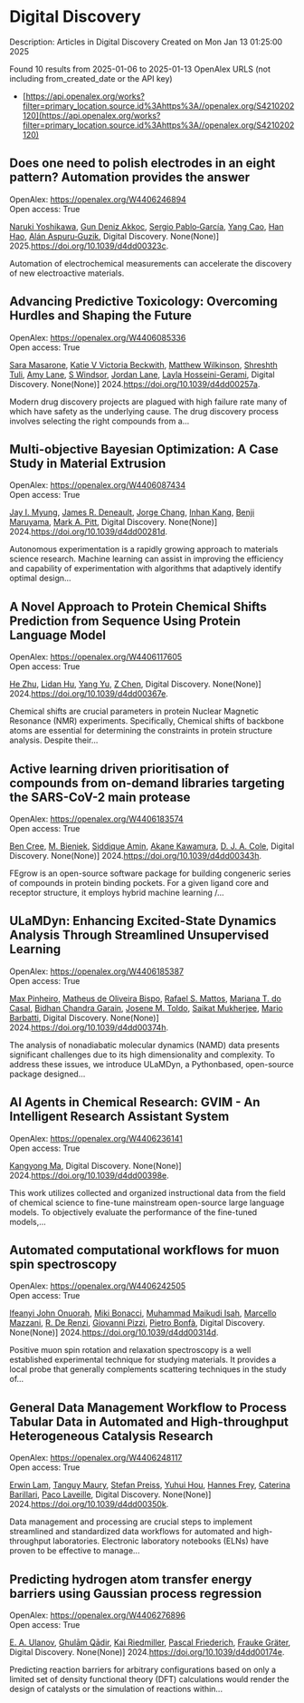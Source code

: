 # Digital Discovery
Description: Articles in Digital Discovery
Created on Mon Jan 13 01:25:00 2025

Found 10 results from 2025-01-06 to 2025-01-13
OpenAlex URLS (not including from_created_date or the API key)
- [https://api.openalex.org/works?filter=primary_location.source.id%3Ahttps%3A//openalex.org/S4210202120](https://api.openalex.org/works?filter=primary_location.source.id%3Ahttps%3A//openalex.org/S4210202120)

## Does one need to polish electrodes in an eight pattern? Automation provides the answer   

OpenAlex: https://openalex.org/W4406246894    
Open access: True
    
[Naruki Yoshikawa](https://openalex.org/A5019451422), [Gun Deniz Akkoc](https://openalex.org/A5030325510), [Sergio Pablo‐García](https://openalex.org/A5024019148), [Yang Cao](https://openalex.org/A5075998492), [Han Hao](https://openalex.org/A5091838472), [Alán Aspuru‐Guzik](https://openalex.org/A5071495561), Digital Discovery. None(None)] 2025.https://doi.org/10.1039/d4dd00323c.
    
Automation of electrochemical measurements can accelerate the discovery of new electroactive materials.    

    

## Advancing Predictive Toxicology: Overcoming Hurdles and Shaping the Future   

OpenAlex: https://openalex.org/W4406085336    
Open access: True
    
[Sara Masarone](https://openalex.org/A5106116916), [Katie V Victoria Beckwith](https://openalex.org/A5115778167), [Matthew Wilkinson](https://openalex.org/A5044945207), [Shreshth Tuli](https://openalex.org/A5024179661), [Amy Lane](https://openalex.org/A5048039923), [S Windsor](https://openalex.org/A5020144175), [Jordan Lane](https://openalex.org/A5082455051), [Layla Hosseini-Gerami](https://openalex.org/A5085528183), Digital Discovery. None(None)] 2024.https://doi.org/10.1039/d4dd00257a.
    
Modern drug discovery projects are plagued with high failure rate many of which have safety as the underlying cause. The drug discovery process involves selecting the right compounds from a...    

    

## Multi-objective Bayesian Optimization: A Case Study in Material Extrusion   

OpenAlex: https://openalex.org/W4406087434    
Open access: True
    
[Jay I. Myung](https://openalex.org/A5102873424), [James R. Deneault](https://openalex.org/A5050665356), [Jorge Chang](https://openalex.org/A5029447474), [Inhan Kang](https://openalex.org/A5115779106), [Benji Maruyama](https://openalex.org/A5102919383), [Mark A. Pitt](https://openalex.org/A5108277937), Digital Discovery. None(None)] 2024.https://doi.org/10.1039/d4dd00281d.
    
Autonomous experimentation is a rapidly growing approach to materials science research. Machine learning can assist in improving the efficiency and capability of experimentation with algorithms that adaptively identify optimal design...    

    

## A Novel Approach to Protein Chemical Shifts Prediction from Sequence Using Protein Language Model   

OpenAlex: https://openalex.org/W4406117605    
Open access: True
    
[He Zhu](https://openalex.org/A5061526273), [Lidan Hu](https://openalex.org/A5029798705), [Yang Yu](https://openalex.org/A5009888534), [Z Chen](https://openalex.org/A5111586026), Digital Discovery. None(None)] 2024.https://doi.org/10.1039/d4dd00367e.
    
Chemical shifts are crucial parameters in protein Nuclear Magnetic Resonance (NMR) experiments. Specifically, Chemical shifts of backbone atoms are essential for determining the constraints in protein structure analysis. Despite their...    

    

## Active learning driven prioritisation of compounds from on-demand libraries targeting the SARS-CoV-2 main protease   

OpenAlex: https://openalex.org/W4406183574    
Open access: True
    
[Ben Cree](https://openalex.org/A5019524985), [M. Bieniek](https://openalex.org/A5072069360), [Siddique Amin](https://openalex.org/A5055699398), [Akane Kawamura](https://openalex.org/A5085494254), [D. J. A. Cole](https://openalex.org/A5003390204), Digital Discovery. None(None)] 2024.https://doi.org/10.1039/d4dd00343h.
    
FEgrow is an open-source software package for building congeneric series of compounds in protein binding pockets. For a given ligand core and receptor structure, it employs hybrid machine learning /...    

    

## ULaMDyn: Enhancing Excited-State Dynamics Analysis Through Streamlined Unsupervised Learning   

OpenAlex: https://openalex.org/W4406185387    
Open access: True
    
[Max Pinheiro](https://openalex.org/A5030672372), [Matheus de Oliveira Bispo](https://openalex.org/A5028291925), [Rafael S. Mattos](https://openalex.org/A5103262101), [Mariana T. do Casal](https://openalex.org/A5053469126), [Bidhan Chandra Garain](https://openalex.org/A5008689563), [Josene M. Toldo](https://openalex.org/A5059174675), [Saikat Mukherjee](https://openalex.org/A5033401595), [Mario Barbatti](https://openalex.org/A5079154451), Digital Discovery. None(None)] 2024.https://doi.org/10.1039/d4dd00374h.
    
The analysis of nonadiabatic molecular dynamics (NAMD) data presents significant challenges due to its high dimensionality and complexity. To address these issues, we introduce ULaMDyn, a Pythonbased, open-source package designed...    

    

## AI Agents in Chemical Research: GVIM - An Intelligent Research Assistant System   

OpenAlex: https://openalex.org/W4406236141    
Open access: True
    
[Kangyong Ma](https://openalex.org/A5027882101), Digital Discovery. None(None)] 2024.https://doi.org/10.1039/d4dd00398e.
    
This work utilizes collected and organized instructional data from the field of chemical science to fine-tune mainstream open-source large language models. To objectively evaluate the performance of the fine-tuned models,...    

    

## Automated computational workflows for muon spin spectroscopy   

OpenAlex: https://openalex.org/W4406242505    
Open access: True
    
[Ifeanyi John Onuorah](https://openalex.org/A5010550416), [Miki Bonacci](https://openalex.org/A5037070211), [Muhammad Maikudi Isah](https://openalex.org/A5003221861), [Marcello Mazzani](https://openalex.org/A5089472015), [R. De Renzi](https://openalex.org/A5084296689), [Giovanni Pizzi](https://openalex.org/A5012427316), [Pietro Bonfà](https://openalex.org/A5018328574), Digital Discovery. None(None)] 2024.https://doi.org/10.1039/d4dd00314d.
    
Positive muon spin rotation and relaxation spectroscopy is a well established experimental technique for studying materials. It provides a local probe that generally complements scattering techniques in the study of...    

    

## General Data Management Workflow to Process Tabular Data in Automated and High-throughput Heterogeneous Catalysis Research   

OpenAlex: https://openalex.org/W4406248117    
Open access: True
    
[Erwin Lam](https://openalex.org/A5073457373), [Tanguy Maury](https://openalex.org/A5114490831), [Stefan Preiss](https://openalex.org/A5063881861), [Yuhui Hou](https://openalex.org/A5022762260), [Hannes Frey](https://openalex.org/A5003189899), [Caterina Barillari](https://openalex.org/A5060271697), [Paco Laveille](https://openalex.org/A5088716942), Digital Discovery. None(None)] 2024.https://doi.org/10.1039/d4dd00350k.
    
Data management and processing are crucial steps to implement streamlined and standardized data workflows for automated and high-throughput laboratories. Electronic laboratory notebooks (ELNs) have proven to be effective to manage...    

    

## Predicting hydrogen atom transfer energy barriers using Gaussian process regression   

OpenAlex: https://openalex.org/W4406276896    
Open access: True
    
[E. A. Ulanov](https://openalex.org/A5073745178), [Ghulām Qādir](https://openalex.org/A5045362682), [Kai Riedmiller](https://openalex.org/A5010766564), [Pascal Friederich](https://openalex.org/A5052771582), [Frauke Gräter](https://openalex.org/A5054677759), Digital Discovery. None(None)] 2024.https://doi.org/10.1039/d4dd00174e.
    
Predicting reaction barriers for arbitrary configurations based on only a limited set of density functional theory (DFT) calculations would render the design of catalysts or the simulation of reactions within...    

    
